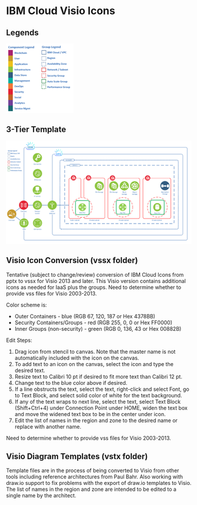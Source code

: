 # IBM Cloud Visio Icons

## Legends

![Legends](/images/legends.png)

## 3-Tier Template

![3-Tier](/images/3-tier.png)

## Visio Icon Conversion (vssx folder)

Tentative (subject to change/review) conversion of IBM Cloud Icons from pptx to vssx for Visio 2013 and later.  This Visio version contains additional icons as needed for IaaS plus the groups.  Need to determine whether to provide vss files for Visio 2003-2013.  

Color scheme is:
* Outer Containers - blue (RGB 67, 120, 187 or Hex 4378BB)
* Security Containers/Groups - red (RGB 255, 0, 0 or Hex FF0000) 
* Inner Groups (non-security) - green (RGB 0, 136, 43 or Hex 00882B)

Edit Steps:
1. Drag icon from stencil to canvas.  Note that the master name is not automatically included with the icon on the canvas.
2. To add text to an icon on the canvas, select the icon and type the desired text.
3. Resize text to Calibri 10 pt if desired to fit more text than Calibri 12 pt.
4. Change text to the blue color above if desired.  
5. If a line obstructs the text, select the text, right-click and select Font, go to Text Block, and select solid color of white for the text background.
6. If any of the text wraps to next line, select the text, select Text Block (Shift+Ctrl+4) under Connection Point under HOME, widen the text box and move the widened text box to be in the center under icon. 
7. Edit the list of names in the region and zone to the desired name or replace with another name.

Need to determine whether to provide vss files for Visio 2003-2013.  

## Visio Diagram Templates (vstx folder)

Template files are in the process of being converted to Visio from other tools including reference architectures from Paul Bahr.  Also working with draw.io support to fix problems with the export of draw.io templates to Visio. The list of names in the region and zone are intended to be edited to a single name by the architect.  
